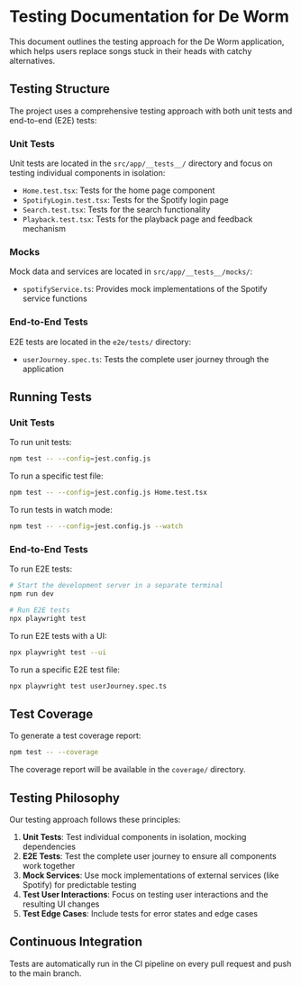 # Testing Documentation for De Worm

This document outlines the testing approach for the De Worm application, which helps users replace songs stuck in their heads with catchy alternatives.

## Testing Structure

The project uses a comprehensive testing approach with both unit tests and end-to-end (E2E) tests:

### Unit Tests

Unit tests are located in the `src/app/__tests__/` directory and focus on testing individual components in isolation:

- `Home.test.tsx`: Tests for the home page component
- `SpotifyLogin.test.tsx`: Tests for the Spotify login page
- `Search.test.tsx`: Tests for the search functionality
- `Playback.test.tsx`: Tests for the playback page and feedback mechanism

### Mocks

Mock data and services are located in `src/app/__tests__/mocks/`:

- `spotifyService.ts`: Provides mock implementations of the Spotify service functions

### End-to-End Tests

E2E tests are located in the `e2e/tests/` directory:

- `userJourney.spec.ts`: Tests the complete user journey through the application

## Running Tests

### Unit Tests

To run unit tests:

```bash
npm test -- --config=jest.config.js
```

To run a specific test file:

```bash
npm test -- --config=jest.config.js Home.test.tsx
```

To run tests in watch mode:

```bash
npm test -- --config=jest.config.js --watch
```

### End-to-End Tests

To run E2E tests:

```bash
# Start the development server in a separate terminal
npm run dev

# Run E2E tests
npx playwright test
```

To run E2E tests with a UI:

```bash
npx playwright test --ui
```

To run a specific E2E test file:

```bash
npx playwright test userJourney.spec.ts
```

## Test Coverage

To generate a test coverage report:

```bash
npm test -- --coverage
```

The coverage report will be available in the `coverage/` directory.

## Testing Philosophy

Our testing approach follows these principles:

1. **Unit Tests**: Test individual components in isolation, mocking dependencies
2. **E2E Tests**: Test the complete user journey to ensure all components work together
3. **Mock Services**: Use mock implementations of external services (like Spotify) for predictable testing
4. **Test User Interactions**: Focus on testing user interactions and the resulting UI changes
5. **Test Edge Cases**: Include tests for error states and edge cases

## Continuous Integration

Tests are automatically run in the CI pipeline on every pull request and push to the main branch.
